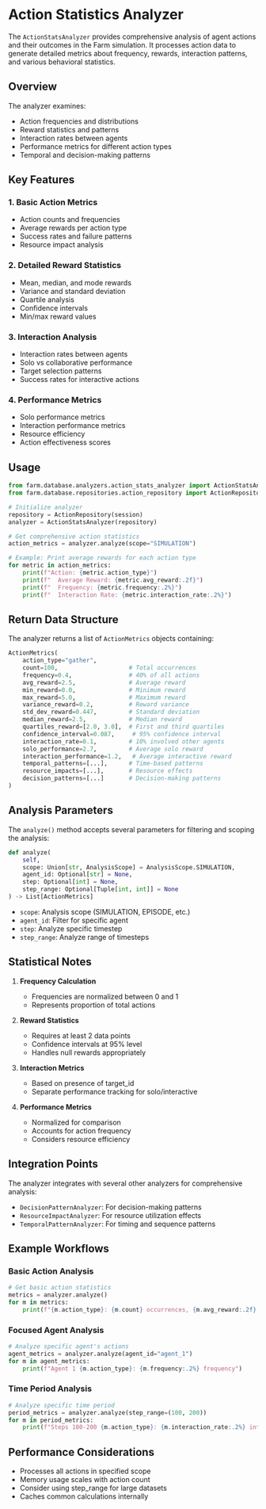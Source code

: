 # Action Statistics Analyzer

The `ActionStatsAnalyzer` provides comprehensive analysis of agent actions and their outcomes in the Farm simulation. It processes action data to generate detailed metrics about frequency, rewards, interaction patterns, and various behavioral statistics.

## Overview

The analyzer examines:
- Action frequencies and distributions
- Reward statistics and patterns
- Interaction rates between agents
- Performance metrics for different action types
- Temporal and decision-making patterns

## Key Features

### 1. Basic Action Metrics
- Action counts and frequencies
- Average rewards per action type
- Success rates and failure patterns
- Resource impact analysis

### 2. Detailed Reward Statistics
- Mean, median, and mode rewards
- Variance and standard deviation
- Quartile analysis
- Confidence intervals
- Min/max reward values

### 3. Interaction Analysis
- Interaction rates between agents
- Solo vs collaborative performance
- Target selection patterns
- Success rates for interactive actions

### 4. Performance Metrics
- Solo performance metrics
- Interaction performance metrics
- Resource efficiency
- Action effectiveness scores

## Usage

```python
from farm.database.analyzers.action_stats_analyzer import ActionStatsAnalyzer
from farm.database.repositories.action_repository import ActionRepository

# Initialize analyzer
repository = ActionRepository(session)
analyzer = ActionStatsAnalyzer(repository)

# Get comprehensive action statistics
action_metrics = analyzer.analyze(scope="SIMULATION")

# Example: Print average rewards for each action type
for metric in action_metrics:
    print(f"Action: {metric.action_type}")
    print(f"  Average Reward: {metric.avg_reward:.2f}")
    print(f"  Frequency: {metric.frequency:.2%}")
    print(f"  Interaction Rate: {metric.interaction_rate:.2%}")
```

## Return Data Structure

The analyzer returns a list of `ActionMetrics` objects containing:

```python
ActionMetrics(
    action_type="gather",
    count=100,                    # Total occurrences
    frequency=0.4,                # 40% of all actions
    avg_reward=2.5,               # Average reward
    min_reward=0.0,               # Minimum reward
    max_reward=5.0,               # Maximum reward
    variance_reward=0.2,          # Reward variance
    std_dev_reward=0.447,         # Standard deviation
    median_reward=2.5,            # Median reward
    quartiles_reward=[2.0, 3.0],  # First and third quartiles
    confidence_interval=0.087,     # 95% confidence interval
    interaction_rate=0.1,         # 10% involved other agents
    solo_performance=2.7,         # Average solo reward
    interaction_performance=1.2,   # Average interactive reward
    temporal_patterns=[...],      # Time-based patterns
    resource_impacts=[...],       # Resource effects
    decision_patterns=[...]       # Decision-making patterns
)
```

## Analysis Parameters

The `analyze()` method accepts several parameters for filtering and scoping the analysis:

```python
def analyze(
    self,
    scope: Union[str, AnalysisScope] = AnalysisScope.SIMULATION,
    agent_id: Optional[str] = None,
    step: Optional[int] = None,
    step_range: Optional[Tuple[int, int]] = None
) -> List[ActionMetrics]
```

- `scope`: Analysis scope (SIMULATION, EPISODE, etc.)
- `agent_id`: Filter for specific agent
- `step`: Analyze specific timestep
- `step_range`: Analyze range of timesteps

## Statistical Notes

1. **Frequency Calculation**
   - Frequencies are normalized between 0 and 1
   - Represents proportion of total actions

2. **Reward Statistics**
   - Requires at least 2 data points
   - Confidence intervals at 95% level
   - Handles null rewards appropriately

3. **Interaction Metrics**
   - Based on presence of target_id
   - Separate performance tracking for solo/interactive

4. **Performance Metrics**
   - Normalized for comparison
   - Accounts for action frequency
   - Considers resource efficiency

## Integration Points

The analyzer integrates with several other analyzers for comprehensive analysis:

- `DecisionPatternAnalyzer`: For decision-making patterns
- `ResourceImpactAnalyzer`: For resource utilization effects
- `TemporalPatternAnalyzer`: For timing and sequence patterns

## Example Workflows

### Basic Action Analysis
```python
# Get basic action statistics
metrics = analyzer.analyze()
for m in metrics:
    print(f"{m.action_type}: {m.count} occurrences, {m.avg_reward:.2f} avg reward")
```

### Focused Agent Analysis
```python
# Analyze specific agent's actions
agent_metrics = analyzer.analyze(agent_id="agent_1")
for m in agent_metrics:
    print(f"Agent 1 {m.action_type}: {m.frequency:.2%} frequency")
```

### Time Period Analysis
```python
# Analyze specific time period
period_metrics = analyzer.analyze(step_range=(100, 200))
for m in period_metrics:
    print(f"Steps 100-200 {m.action_type}: {m.interaction_rate:.2%} interaction rate")
```

## Performance Considerations

- Processes all actions in specified scope
- Memory usage scales with action count
- Consider using step_range for large datasets
- Caches common calculations internally